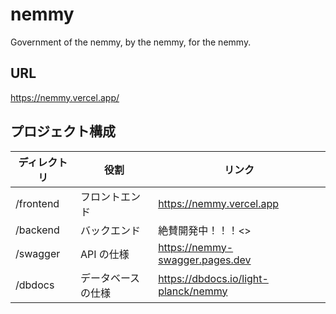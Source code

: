 # nemmy

Government of the nemmy, by the nemmy, for the nemmy.

## URL

<https://nemmy.vercel.app/>

## プロジェクト構成

| ディレクトリ | 役割               | リンク                                 |
| ------------ | ------------------ | -------------------------------------- |
| /frontend    | フロントエンド     | <https://nemmy.vercel.app>            |
| /backend     | バックエンド       | 絶賛開発中！！！<>                     |
| /swagger     | API の仕様         | <https://nemmy-swagger.pages.dev>     |
| /dbdocs      | データベースの仕様 | <https://dbdocs.io/light-planck/nemmy> |
